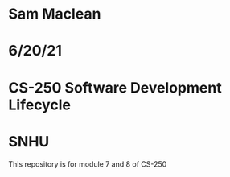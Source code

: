 # Sam Maclean
# 6/20/21
# CS-250 Software Development Lifecycle
# SNHU
This repository is for module 7 and 8 of CS-250

